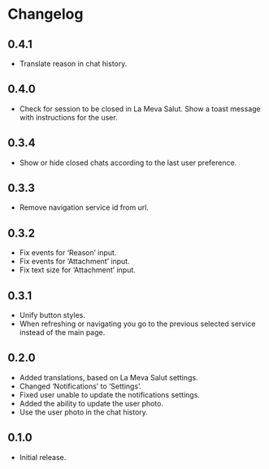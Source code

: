 # Changelog

## 0.4.1

- Translate reason in chat history.

## 0.4.0

- Check for session to be closed in La Meva Salut. Show a toast message with instructions for the user.

## 0.3.4

- Show or hide closed chats according to the last user preference.

## 0.3.3

- Remove navigation service id from url.

## 0.3.2

- Fix events for ‘Reason’ input.
- Fix events for ‘Attachment’ input.
- Fix text size for ‘Attachment’ input.

## 0.3.1

- Unify button styles.
- When refreshing or navigating you go to the previous selected service instead of the main page.

## 0.2.0

- Added translations, based on La Meva Salut settings.
- Changed ‘Notifications’ to ‘Settings’.
- Fixed user unable to update the notifications settings.
- Added the ability to update the user photo.
- Use the user photo in the chat history.

## 0.1.0

- Initial release.
